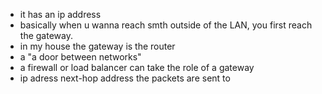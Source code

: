 - it has an ip address
- basically when u wanna reach smth outside of the LAN, you first reach the gateway. 
- in my house the gateway is the router
- a "a door between networks"
- a firewall or load balancer can take the role of a gateway
- ip adress next-hop address the packets are sent to